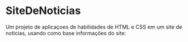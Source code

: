 # SiteDeNoticias

Um projeto de aplicaçoes de habilidades de HTML e CSS em um site de noticias, usando como base informações do site:
<a href="https://motor1.uol.com.br/news/580845/lista-carros-mais-rapidos-mundo/" target="_blank" class="site" >
                <img src="https://i.ytimg.com/vi/xyaDOnz9aBw/hq720.jpg?sqp=-oaymwEhCK4FEIIDSFryq4qpAxMIARUAAAAAGAElAADIQj0AgKJD&rs=AOn4CLDAzB6L6QqfqjqaKxmuvQkNJvNowg" alt="">
</a>   

